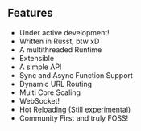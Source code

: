 ## Features
- Under active development!
- Written in Russt, btw xD
- A multithreaded Runtime
- Extensible
- A simple API
- Sync and Async Function Support
- Dynamic URL Routing
- Multi Core Scaling
- WebSocket!
- Hot Reloading (Still experimental)
- Community First and truly FOSS!

